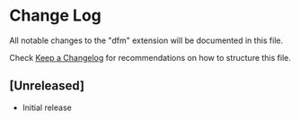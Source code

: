 # Change Log
All notable changes to the "dfm" extension will be documented in this file.

Check [Keep a Changelog](http://keepachangelog.com/) for recommendations on how to structure this file.

## [Unreleased]
- Initial release